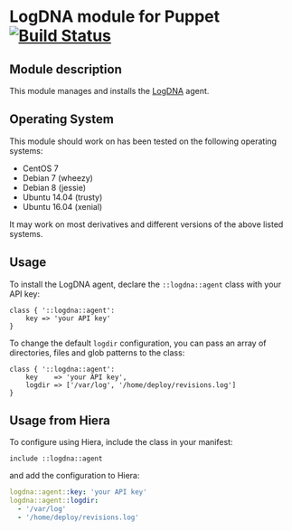 # LogDNA module for Puppet [![Build Status](https://travis-ci.org/stevenrombauts/puppet-logdna.svg?branch=master)](https://travis-ci.org/stevenrombauts/puppet-logdna)

## Module description

This module manages and installs the [LogDNA](https://logdna.com) agent.  

## Operating System

This module should work on has been tested on the following operating systems:

* CentOS 7
* Debian 7 (wheezy)
* Debian 8 (jessie)
* Ubuntu 14.04 (trusty)
* Ubuntu 16.04 (xenial)

It may work on most derivatives and different versions of the above listed systems.

## Usage

To install the LogDNA agent, declare the `::logdna::agent` class with your API key:

```Puppet
class { '::logdna::agent':
    key => 'your API key'
}
```
     
To change the default `logdir` configuration, you can pass an array of directories, files and glob patterns to the class:

```Puppet
class { '::logdna::agent':
    key    => 'your API key',
    logdir => ['/var/log', '/home/deploy/revisions.log']
}
```

## Usage from Hiera

To configure using Hiera, include the class in your manifest:

```Puppet
include ::logdna::agent
```
    
and add the configuration to Hiera:

```yaml
logdna::agent::key: 'your API key'
logdna::agent::logdir:
  - '/var/log'
  - '/home/deploy/revisions.log'
```

